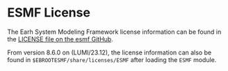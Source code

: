 # ESMF License

The Earh System Modeling Framework license information can be found in
the [LICENSE file on the esmf GitHub](https://github.com/esmf-org/esmf/blob/develop/LICENSE).

From version 8.6.0 on (LUMI/23.12), the license information can also be found in
`$EBROOTESMF/share/licenses/ESMF` after loading the `ESMF` module.
